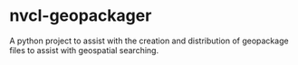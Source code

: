# nvcl-geopackager
A python project to assist with the creation and distribution of geopackage files to assist with geospatial searching.
